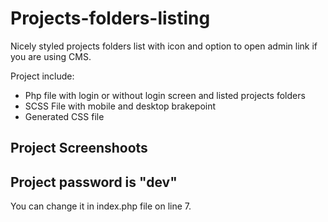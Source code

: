 # Projects-folders-listing
Nicely styled projects folders list with icon and option to open admin link if you are using CMS. 

Project include:
* Php file with login or without login screen and listed projects folders
* SCSS File with mobile and desktop brakepoint
* Generated CSS file

## Project Screenshoots



## Project password is "dev"
You can change it in index.php file on line 7.





